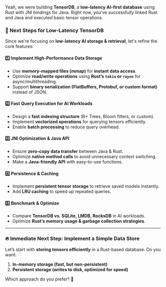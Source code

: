 Yeah, we were building **TensorDB**, a **low-latency AI-first database** using Rust with JNI bindings for Java. Right now, you've successfully linked Rust and Java and executed basic tensor operations.  

### **🚀 Next Steps for Low-Latency TensorDB**  
Since we're focusing on **low-latency AI storage & retrieval**, let's refine the core features:  

#### **1️⃣ Implement High-Performance Data Storage**  
- Use **memory-mapped files (mmap)** for **instant data access**.  
- Optimize **read/write operations** using **Rust’s `tokio` or `rayon`** for async/multithreading.  
- Support **binary serialization (FlatBuffers, Protobuf, or custom format)** instead of JSON.  

#### **2️⃣ Fast Query Execution for AI Workloads**  
- Design a **fast indexing structure** (B+ Trees, Bloom filters, or custom).  
- Implement **vectorized operations** for querying tensors efficiently.  
- Enable **batch processing** to reduce query overhead.  

#### **3️⃣ JNI Optimization & Java API**  
- Ensure **zero-copy data transfer** between Java & Rust.  
- Optimize **native method calls** to avoid unnecessary context switching.  
- Make a **Java-friendly API** with easy-to-use functions.  

#### **4️⃣ Persistence & Caching**  
- Implement **persistent tensor storage** to retrieve saved models instantly.  
- Add **LRU caching** to speed up repeated queries.  

#### **5️⃣ Benchmark & Optimize**  
- Compare **TensorDB vs. SQLite, LMDB, RocksDB** in AI workloads.  
- Optimize **Rust’s memory usage & garbage collection strategies**.  

---

### **🔥 Immediate Next Step: Implement a Simple Data Store**  
Let’s start with **storing tensors efficiently** in a Rust-based database. Do you want:  
1. **In-memory storage (fast, but non-persistent)**  
2. **Persistent storage (writes to disk, optimized for speed)**  

Which approach do you prefer? 🚀